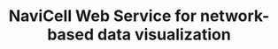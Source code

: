 ﻿---
title: 'NaviCell Web Service for network-based data visualization'
collection: publications
category: journal
permalink: /publication/2015_pub051
year: 2015
pubtype: 'MLN'
citation: 'Bonnet E, Viara E, Kuperstein I, Calzone L, Cohen DP, Barillot E, Zinovyev A. <a href="https://academic.oup.com/nar/article-lookup/doi/10.1093/nar/gkv450">NaviCell Web Service for network-based data visualization</a>. 2015. <i>Nucleic Acids Res.</i> 43(W1):W560–W565'
paperurl: 'https://academic.oup.com/nar/article-lookup/doi/10.1093/nar/gkv450'
---
